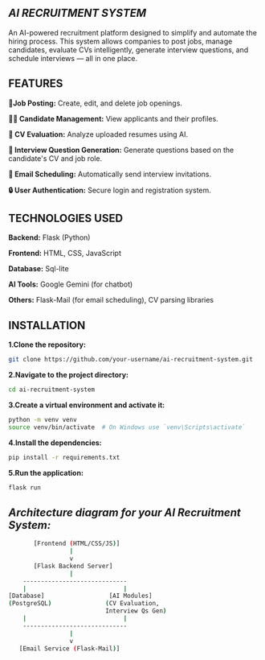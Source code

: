 ***AI RECRUITMENT SYSTEM***
---
An AI-powered recruitment platform designed to simplify and automate the hiring process.
This system allows companies to post jobs, manage candidates, evaluate CVs intelligently, generate interview questions, and schedule interviews — all in one place.

**FEATURES**
---
**📝Job Posting:** Create, edit, and delete job openings.

**👨‍💼 Candidate Management:** View applicants and their profiles.

**📄 CV Evaluation:** Analyze uploaded resumes using AI.

**🎯 Interview Question Generation:** Generate questions based on the candidate's CV and job role.

**📧 Email Scheduling:** Automatically send interview invitations.

**🔒 User Authentication:** Secure login and registration system.


**TECHNOLOGIES USED**
---
**Backend:** Flask (Python)

**Frontend:** HTML, CSS, JavaScript

**Database:** Sql-lite

**AI Tools:**  Google Gemini (for chatbot)

**Others:** Flask-Mail (for email scheduling), CV parsing libraries

**INSTALLATION**
---
**1.Clone the repository:**
```bash
git clone https://github.com/your-username/ai-recruitment-system.git
```
**2.Navigate to the project directory:**
```bash
cd ai-recruitment-system
```
**3.Create a virtual environment and activate it:**
```bash
python -m venv venv
source venv/bin/activate  # On Windows use `venv\Scripts\activate`
```
**4.Install the dependencies:**
```bash
pip install -r requirements.txt
```
**5.Run the application:**
```bash
flask run
```
***Architecture diagram for your AI Recruitment System:***
---
```bash
       [Frontend (HTML/CSS/JS)]
                 |
                 v
       [Flask Backend Server]
                 |
    -----------------------------
    |                           |
[Database]                  [AI Modules]
(PostgreSQL)               (CV Evaluation, 
                           Interview Qs Gen)
    |                           |
    -----------------------------
                 |
                 v
   [Email Service (Flask-Mail)]
```
